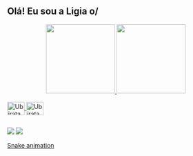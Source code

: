 ## Olá! Eu sou a Ligia o/

<div align="center">
  <a href="https://github.com/Ligia-lab">
  <img height="160em" src="https://github-readme-stats.vercel.app/api?username=Ligia-lab&show_icons=true&theme=radical&include_all_commits=true&count_private=true"/>
  <img height="160em" src="https://github-readme-stats.vercel.app/api/top-langs/?username=Ligia-lab&layout=compact&langs_count=7&theme=radical"/>

</div>

<div style="display: inline_block"><br>
  <img align="center" alt="Ubiratan-Py" height="30" width="40" src="https://cdn.jsdelivr.net/gh/devicons/devicon/icons/python/python-original.svg" />
  <img align="center" alt="Ubiratan-MySQL" height="30" width="40" src="https://cdn.jsdelivr.net/gh/devicons/devicon/icons/mysql/mysql-original.svg" />
  
</div>

##

<div> 
 <a href = "mailto:ligiacamara92@gmail.com"><img src="https://img.shields.io/badge/-Gmail-%23333?style=for-the-badge&logo=gmail&logoColor=white" target="_blank"></a>
  <a href="https://www.linkedin.com/in/ligia-camara-5b639072/" target="_blank"><img src="https://img.shields.io/badge/-LinkedIn-%230077B5?style=for-the-badge&logo=linkedin&logoColor=white" target="_blank"></a> 
 
  [Snake animation](https://github.com/Ligia-lab/Ligia-lab/blob/output/github-contribution-grid-snake.svg)
 
</div>
